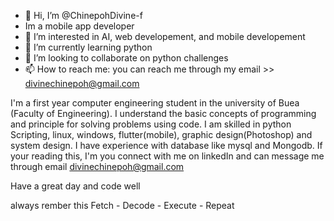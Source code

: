 - 👋 Hi, I’m @ChinepohDivine-f
-  Im a mobile app developer
- 👀 I’m interested in AI, web developement, and mobile developement
- 🌱 I’m currently learning python 
- 💞️ I’m looking to collaborate on python challenges 
- 📫 How to reach me: you can reach me through my email >> divinechinepoh@gmail.com

I'm a first year computer engineering student in the university of Buea (Faculty of Engineering).
I understand the basic concepts of programming and principle for solving problems using code.
I am skilled in python Scripting, linux, windows, flutter(mobile), graphic design(Photoshop) and system design.
I have experience with database like mysql and Mongodb.
If your reading this, I'm you connect with me on linkedIn and can message me through email divinechinepoh@gmail.com

Have a great day and code well

always rember this 
Fetch - Decode - Execute - Repeat




<!---
ChinepohDivine-f/ChinepohDivine-f is a ✨ special ✨ repository because its `README.md` (this file) appears on your GitHub profile.
You can click the Preview link to take a look at your changes.
--->
